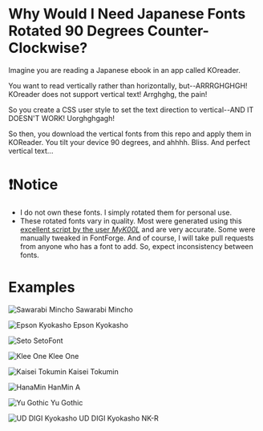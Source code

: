 # Why Would I Need Japanese Fonts Rotated 90 Degrees Counter-Clockwise?
Imagine you are reading a Japanese ebook in an app called KOreader.

You want to read vertically rather than horizontally, but--ARRRGHGHGH! KOreader does not support vertical text! Arrghghg, the pain!

So you create a CSS user style to set the text direction to vertical--AND IT DOESN'T WORK! Uorghghgagh!

So then, you download the vertical fonts from this repo and apply them in KOReader. You tilt your device 90 degrees, and ahhhh. Bliss. And perfect vertical text...

# ❗Notice
- I do not own these fonts. I simply rotated them for personal use.
- These rotated fonts vary in quality. Most were generated using this [excellent script by the user *MyK00L*](https://github.com/MyK00L/tategakifont) and are very accurate. Some were manually tweaked in FontForge. And of course, I will take pull requests from anyone who has a font to add. So, expect inconsistency between fonts.


# Examples

![Sawarabi Mincho](https://github.com/Bluemoondragon07/Rotated-Japanese-Fonts/assets/121056178/d6f2bc85-95b2-4e8b-af0c-842a10d8cc37)
Sawarabi Mincho

![Epson Kyokasho](https://github.com/Bluemoondragon07/Rotated-Japanese-Fonts/assets/121056178/5f4aa541-cea4-41a5-8f97-4a62a0358476)
Epson Kyokasho

![Seto](https://github.com/Bluemoondragon07/Rotated-Japanese-Fonts/assets/121056178/6a251e43-1a4d-414a-bdd0-b528ca67b93d)
SetoFont


![Klee One](https://github.com/Bluemoondragon07/Rotated-Japanese-Fonts/assets/121056178/8cb143a3-351e-4303-b3d0-b50e93a30389)
Klee One

![Kaisei Tokumin](https://github.com/Bluemoondragon07/Rotated-Japanese-Fonts/assets/121056178/6c2a15d7-5861-426b-856a-c5d52e937468)
Kaisei Tokumin

![HanaMin](https://github.com/Bluemoondragon07/Rotated-Japanese-Fonts/assets/121056178/22616280-9980-48ea-ad0b-7eff4a3abfdc)
HanMin A

![Yu Gothic](https://github.com/Bluemoondragon07/Rotated-Japanese-Fonts/assets/121056178/be436b94-c467-4095-b842-d954b06427ef)
Yu Gothic

![UD DIGI Kyokasho](https://github.com/Bluemoondragon07/Rotated-Japanese-Fonts/assets/121056178/22f6e055-a827-4bcf-a726-c62ee1966288)
UD DIGI Kyokasho NK-R




